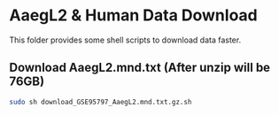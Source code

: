 # AaegL2 & Human Data Download

This folder provides some shell scripts to download data faster.

## Download AaegL2.mnd.txt (After unzip will be 76GB)

```bash
sudo sh download_GSE95797_AaegL2.mnd.txt.gz.sh
```